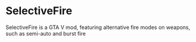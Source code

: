 # SelectiveFire
SelectiveFire is a GTA V mod, featuring alternative fire modes on weapons, such as semi-auto and burst fire
